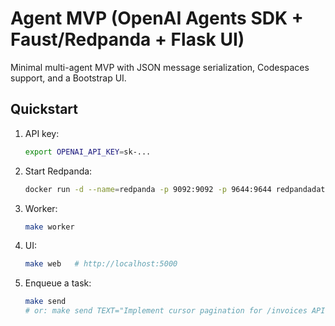 # Agent MVP (OpenAI Agents SDK + Faust/Redpanda + Flask UI)

Minimal multi-agent MVP with JSON message serialization, Codespaces support, and a Bootstrap UI.

## Quickstart

1. API key:
   ```bash
   export OPENAI_API_KEY=sk-...
   ```

2. Start Redpanda:
   ```bash
   docker run -d --name=redpanda -p 9092:9092 -p 9644:9644 redpandadata/redpanda:v24.3.18 \     redpanda start --overprovisioned --smp 1 --memory 1G --reserve-memory 0M --node-id 0 --check=false \     --kafka-addr PLAINTEXT://0.0.0.0:9092 --advertise-kafka-addr PLAINTEXT://localhost:9092
   ```

3. Worker:
   ```bash
   make worker
   ```

4. UI:
   ```bash
   make web   # http://localhost:5000
   ```

5. Enqueue a task:
   ```bash
   make send
   # or: make send TEXT="Implement cursor pagination for /invoices API"
   ```
